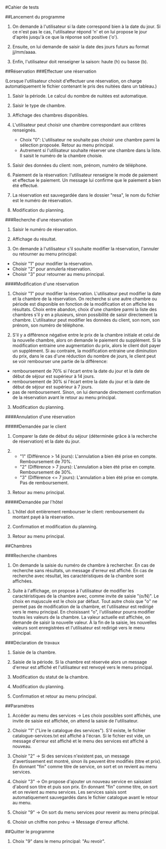 #Cahier de tests

##Lancement du programme

1. On demande à l'utilisateur si la date correspond bien à la date du jour. Si ce n'est pas le cas, l'utilisateur répond 'n' et on lui propose le jour d'après jusqu'à ce que la réponse soit positive ('o').

2. Ensuite, on lui demande de saisir la date des jours futurs au format jj/mm/aaaa.

3. Enfin, l'utilisateur doit renseigner la saison: haute (h) ou basse (b).

##Réservation
###Effectuer une réservation

(Lorsque l'utilisateur choisit d'effectuer une réservation, on charge automatiquement le fichier contenant le pris des nuitées dans un tableau.)

1. Saisir la période. Le calcul du nombre de nuitées est automatique.  

2. Saisir le type de chambre.

3. Affichage des chambres disponibles.

4. L'utilisateur peut choisir une chambre correspondant aux critères renseignés.
    * Choix "0": L'utilisateur ne souhaite pas choisir une chambre parmi la sélection proposée. Retour au menu principal.
    * Autrement si l'utilisateur souhaite réserver une chambre dans la liste. Il saisit le numéro de la chambre choisie.

5. Saisir des données du client: nom, prénom, numéro de téléphone.

6. Paiement de la réservation: l'utilisateur renseigne le mode de paiement et effectue le paiement. Un message lui confirme que le paiement a bien été effectué.

7. La réservation est sauvegardée dans le dossier "resa", le nom du fichier est le numéro de réservation.

8. Modification du planning.

###Recherche d'une réservation

1. Saisir le numéro de réservation.

2. Affichage du résultat.

3. On demande à l'utilisateur s'il souhaite modifier la réservation, l'annuler ou retourner au menu principal:
 * Choisir "1" pour modifier la réservation.
 * Choisir "2" pour annulerla réservation.
 * Choisir "3" pour retourner au menu principal.

####Modification d'une réservation

 1. Choisir "1" pour modifier la réservation. L'utilisateur peut modifier la date et la chambre de la réservation.
 On recherche si une autre chambre ou période est disponible en fonction de la modification et on affiche les résultats.
 Choix entre abandon, choix d'une chambre parmi la liste des chambres s'il y en a plusieurs, sinon possibilité de saisir directement la chambre.
 L'utilisateur peut modifier les données du client, son nom, son prénom, son numéro de téléphone.

 2. S'il y a différence négative entre le prix de la chambre initiale et celui de la nouvelle chambre, alors on demande le paiement du supplément.
 Si la modification entraine une augmentation du prix, alors le client doit payer un supplément.
 Si au contraire, la modification entraine une diminution du prix, dans le cas d'une réduction du nombre de jours, le client peut se voir rembourser une partie de la différence:
   * remboursement de 70% si l'écart entre la date du jour et la date de début de séjour est supérieur à 14 jours.
   * remboursement de 30% si l'écart entre la date du jour et la date de début de séjour est supérieur à 7 jours.
   * pas de remboursement.
 Sinon, on lui demande directement confirmation de la réservation avant le retour au menu principal.

 3. Modification du planning.

####Annulation d'une réservation

#####Demandée par le client

 1. Comparer la date de début du séjour (déterminée grâce à la   recherche de réservation) et la date du jour.

 2. * "1" (Différence > 14 jours): L'annulation a bien été prise en compte. Remboursement de 70%.
    * "2" (Différence > 7 jours): L'annulation a bien été prise en compte. Remboursement de 30%.
    * "3" (Différence <= 7 jours): L'annulation a bien été prise en compte. Pas de remboursement.

 3. Retour au menu principal.

#####Demandée par l'hôtel

 1. L'hôtel doit entièrement rembourser le client: remboursement du montant payé à la réservation.

 2. Confirmation et modification du planning.

 3. Retour au menu principal.

##Chambres

###Recherche chambres

1. On demande la saisie du numéro de chambre à rechercher. En cas de recherche sans résultats, un message d'erreur est affiché. En cas de recherche avec résultat, les caractéristiques de la chambre sont affichées.

2. Suite à l'affichage, on propose à l'utilisateur de modifier les caractéristiques de la chambre avec, comme invite de saisie "(o/N)". Le choix en majuscule est le choix par défaut.
Tout autre choix que "o" ne permet pas de modification de la chambre, et l'utilisateur est redirigé vers le menu principal. En choisissant "o", l'utilisateur pourra modifier toutes les valeurs de la chambre. La valeur actuelle est affichée, on demande de saisir la nouvelle valeur. À la fin de la saisie, les nouvelles valeurs sont enregistrées et l'utilisateur est redirigé vers le menu principal.

###Déclaration de travaux

1. Saisie de la chambre.

2. Saisie de la période.
   Si la chambre est réservée alors un message d'erreur est affiché et l'utilisateur est renvoyé vers le menu principal.

3. Modification du statut de la chambre.

4. Modification du planning.

5. Confirmation et retour au menu principal.


##Paramètres

1. Accéder au menu des services → Les choix possibles sont affichés, une invite de saisie est affichée, on attend la saisie de l'utilisateur.

2. Choisir "1" ("Lire le catalogue des services"). S'il existe, le fichier catalogue-services.txt est affiché à l'écran. Si le fichier est vide, un message d'erreur est affiché et le menu des services est affiché à nouveau.

3. Choisir "2" → Si des services n'existent pas, un message d'avertissement est montré, sinon ils peuvent être modifiés (titre et prix). En donnant "fin" comme titre de service, on sort et on revient au menu services.

4. Choisir "3" → On propose d'ajouter un nouveau service en saissiant d'abord son titre et puis son prix. En donnant "fin" comme titre, on sort et on revient au menu services. Les services saisis sont automatiquement sauvegardés dans le fichier catalogue avant le retour au menu.

5. Choisir "9" → On sort du menu services pour revenir au menu principal.

6. Choisir un chiffre non prévu →  Message d'erreur affiché.

##Quitter le programme

1. Choix "9" dans le menu principal: "Au revoir".
